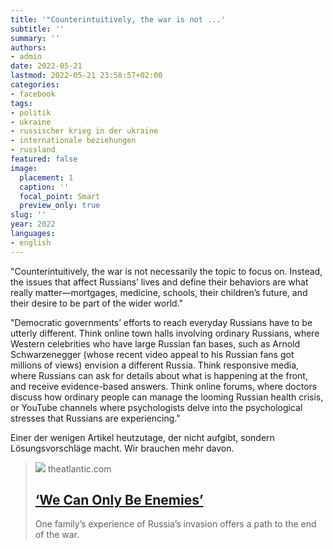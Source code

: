 ```yaml
---
title: '"Counterintuitively, the war is not ...'
subtitle: ''
summary: ''
authors:
- admin
date: 2022-05-21
lastmod: 2022-05-21 23:58:57+02:00
categories:
- facebook
tags:
- politik
- ukraine
- russischer krieg in der ukraine
- internationale beziehungen
- russland
featured: false
image:
  placement: 1
  caption: ''
  focal_point: Smart
  preview_only: true
slug: ''
year: 2022
languages:
- english
---
```


"Counterintuitively, the war is not necessarily the topic to focus on. Instead, the issues that affect Russians’ lives and define their behaviors are what really matter—mortgages, medicine, schools, their children’s future, and their desire to be part of the wider world."

"Democratic governments’ efforts to reach everyday Russians have to be utterly different. Think online town halls involving ordinary Russians, where Western celebrities who have large Russian fan bases, such as Arnold Schwarzenegger (whose recent video appeal to his Russian fans got millions of views) envision a different Russia. Think responsive media, where Russians can ask for details about what is happening at the front, and receive evidence-based answers. Think online forums, where doctors discuss how ordinary people can manage the looming Russian health crisis, or YouTube channels where psychologists delve into the psychological stresses that Russians are experiencing."

Einer der wenigen Artikel heutzutage, der nicht aufgibt, sondern Lösungsvorschläge macht. Wir brauchen mehr davon.
> [![](https://cdn.theatlantic.com/thumbor/endq0DsPhh74AozdztEo6mpGMTQ=/0x0:2000x1042/1200x625/media/img/mt/2022/04/PutinsPropaganda/original.jpg)](https://www.theatlantic.com/ideas/archive/2022/05/putin-war-propaganda-russian-support/629714/)
> theatlantic.com
> ## [‘We Can Only Be Enemies’](https://www.theatlantic.com/ideas/archive/2022/05/putin-war-propaganda-russian-support/629714/)
>
>One family’s experience of Russia’s invasion offers a path to the end of the war.